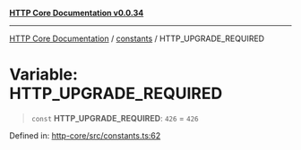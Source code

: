 [**HTTP Core Documentation v0.0.34**](../../README.md)

***

[HTTP Core Documentation](../../modules.md) / [constants](../README.md) / HTTP\_UPGRADE\_REQUIRED

# Variable: HTTP\_UPGRADE\_REQUIRED

> `const` **HTTP\_UPGRADE\_REQUIRED**: `426` = `426`

Defined in: [http-core/src/constants.ts:62](https://github.com/stonemjs/http-core/blob/8d2f265873c2a6f093cdaa7580ed7328bd078613/src/constants.ts#L62)
